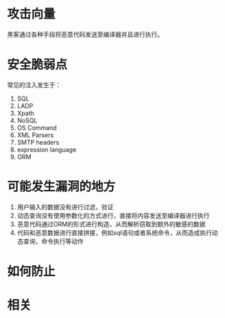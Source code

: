 # 攻击向量
黑客通过各种手段将恶意代码发送至编译器并且进行执行。

# 安全脆弱点
常见的注入发生于：
1. SQL
2. LADP
3. Xpath
4. NoSQL
5. OS Command
6. XML Parsers
7. SMTP headers
8. expression language
9. ORM

# 可能发生漏洞的地方
1. 用户输入的数据没有进行过滤，验证
2. 动态查询没有使用参数化的方式进行，直接将内容发送至编译器进行执行
3. 恶意代码通过ORM的形式进行构造，从而解析窃取到额外的敏感的数据
4. 代码和恶意数据进行直接拼接，例如sql语句或者系统命令，从而造成执行动态查询，命令执行等动作

# 如何防止

# 相关
